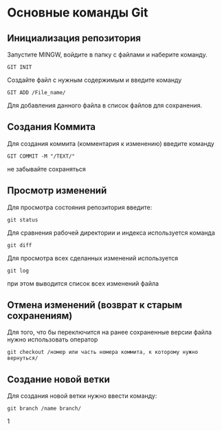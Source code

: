 # Основные команды Git

 ## Инициализация репозитория
 Запустите MINGW, войдите в папку с файлами и наберите команду. 
 ```
 GIT INIT
 ```
 Создайте файл с нужным содержимым и введите команду 
 ```
 GIT ADD /File_name/
 ```
Для добавления данного файла в список файлов для сохранения.
 
 ## Создания Коммита
 Для создания коммита (комментария к изменению) введите команду
```
GIT COMMIT -M "/TEXT/"
```
не забывайте сохраняться

## Просмотр изменений
Для просмотра состояния репозитория введите:
```
git status
```
Для сравнения рабочей директории и индекса используется команда
```
git diff
```
Для просмотра всех сделанных изменений используется
```
git log
```
при этом выводится список всех изменений файла

## Отмена изменений (возврат к старым сохранениям)

Для того, что бы переключится на ранее сохраненные версии файла нужно использовать оператор
```
git checkout /номер или часть номера коммита, к которому нужно вернуться/
```

## Создание новой ветки

Для создания новой ветки нужно ввести команду:
```
git branch /name branch/
```

1
